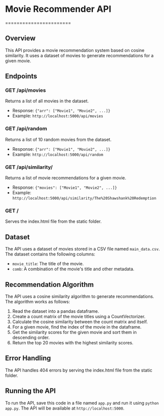# Movie Recommender API

=======================

## Overview

This API provides a movie recommendation system based on cosine similarity. It uses a dataset of movies to generate recommendations for a given movie.

## Endpoints

### GET /api/movies

Returns a list of all movies in the dataset.

- Response: `{"arr": ["Movie1", "Movie2", ...]}`
- Example: `http://localhost:5000/api/movies`

### GET /api/random

Returns a list of 10 random movies from the dataset.

- Response: `{"arr": ["Movie1", "Movie2", ...]}`
- Example: `http://localhost:5000/api/random`

### GET /api/similarity/<name>

Returns a list of movie recommendations for a given movie.

- Response: `{"movies": ["Movie1", "Movie2", ...]}`
- Example: `http://localhost:5000/api/similarity/The%20Shawshank%20Redemption`

### GET /

Serves the index.html file from the static folder.

## Dataset

The API uses a dataset of movies stored in a CSV file named `main_data.csv`. The dataset contains the following columns:

- `movie_title`: The title of the movie.
- `comb`: A combination of the movie's title and other metadata.

## Recommendation Algorithm

The API uses a cosine similarity algorithm to generate recommendations. The algorithm works as follows:

1. Read the dataset into a pandas dataframe.
2. Create a count matrix of the movie titles using a CountVectorizer.
3. Calculate the cosine similarity between the count matrix and itself.
4. For a given movie, find the index of the movie in the dataframe.
5. Get the similarity scores for the given movie and sort them in descending order.
6. Return the top 20 movies with the highest similarity scores.

## Error Handling

The API handles 404 errors by serving the index.html file from the static folder.

## Running the API

To run the API, save this code in a file named `app.py` and run it using `python app.py`. The API will be available at `http://localhost:5000`.
